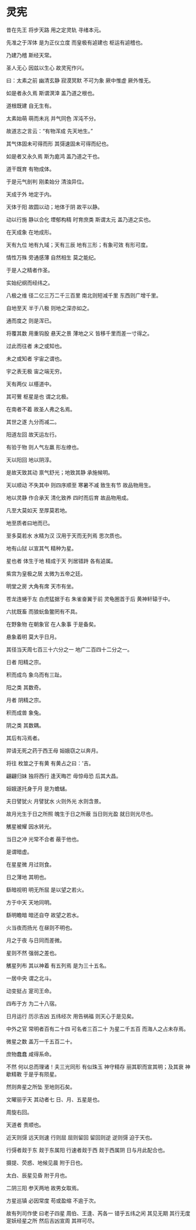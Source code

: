 # 灵宪

昔在先王 将步天路 用之定灵轨 寻绪本元。

先准之于浑体 是为正仪立度 而皇极有逌建也 枢运有逌稽也。

乃建乃稽 斯经天常。

圣人无心 因兹以生心 故灵宪作兴。

曰：太素之前 幽清玄静 寂漠冥默 不可为象 厥中惟虚 厥外惟无。

如是者永久焉 斯谓溟涬 盖乃道之根也。

道根既建 自无生有。

太素始萌 萌而未兆 并气同色 浑沌不分。

故道志之言云：“有物浑成 先天地生。”

其气体固未可得而形 其彁速固未可得而纪也。

如是者又永久焉 斯为庬鸿 盖乃道之干也。

道干既育 有物成体。

于是元气剖判 刚柔始分 清浊异位。

天成于外 地定于内。

天体于阳 故圆以动；地体于阴 故平以静。

动以行施 静以合化 堙郁构精 时育庶类 斯谓太元 盖乃道之实也。

在天成象 在地成形。

天有九位 地有九域；天有三辰 地有三形；有象可效 有形可度。

情性万殊 旁通感薄 自然相生 莫之能纪。

于是人之精者作圣。

实始纪纲而经纬之。

八极之维 径二亿三万二千三百里 南北则短减千里 东西则广增千里。

自地至天 半于八极 则地之深亦如之。

通而度之 则是浑已。

将覆其数 用重钩股 悬天之景 薄地之义 皆移千里而差一寸得之。

过此而往者 未之或知也。

未之或知者 宇宙之谓也。

宇之表无极 宙之端无穷。

天有两仪 以樭道中。

其可鷪 枢星是也 谓之北极。

在南者不着 故圣人弗之名焉。

其世之遂 九分而减二。

阳道左回 故天运左行。

有验于物 则人气左羸 形左缭也。

天以阳回 地以阴淳。

是故天致其动 禀气舒光；地致其静 承施候明。

天以顺动 不失其中 则四序顺至 寒暑不减 致生有节 故品物用生。

地以灵静 作合承天 清化致养 四时而后育 故品物用成。

凡至大莫如天 至厚莫若地。

地至质者曰地而已。

至多莫若水 水精为汉 汉用于天而无列焉 思次质也。

地有山狱 以宣其气 精种为星。

星也者 体生于地 精成于天 列居错跱 各有逌属。

紫宫为皇极之居 太微为五帝之廷。

明堂之房 大角有席 天巿有坐。

苍龙连蜷于左 白虎猛据于右 朱雀奋翼于前 灵龟圈首于后 黄神轩辕于中。

六扰既畜 而狼蚖鱼鳖罔有不具。

在野象物 在朝象官 在人象事 于是备矣。

悬象着明 莫大乎日月。

其径当天周七百三十六分之一 地广二百四十二分之一。

日者 阳精之宗。

积而成鸟 象乌而有三趾。

阳之类 其数奇。

月者 阴精之宗。

积而成兽 象兔。

阴之类 其数耦。

其后有冯焉者。

羿请无死之药于西王母 姮娥窃之以奔月。

将往 枚筮之于有黄 有黄占之曰：'吉。

翩翩归妹 独将西行 逢天晦芒 毋惊毋恐 后其大昌。

姮娥遂托身于月 是为蟾蠩。

夫日譬犹火 月譬犹水 火则外光 水则含景。

故月光生于日之所照 魄生于日之所蔽 当日则光盈 就日则光尽也。

觽星被耀 因水转光。

当日之冲 光常不合者 蔽于他也。

是谓暗虚。

在星星微 月过则食。

日之薄地 其明也。

繇暗视明 明无所屈 是以望之若火。

方于中天 天地同明。

繇明瞻暗 暗还自夺 故望之若水。

火当夜而扬光 在昼则不明也。

月之于夜 与日同而差微。

星则不然 强弱之差也。

觽星列布 其以神着 有五列焉 是为三十五名。

一居中央 谓之北斗。

动变挺占 寔司王命。

四布于方 为二十八宿。

日月运行 历示吉凶 五纬经次 用告祸福 则天心于是见矣。

中外之官 常明者百有二十四 可名者三百二十 为星二千五百 而海人之占未存焉。

微星之数 盖万一千五百二十。

庶物蠢蠢 咸得系命。

不然 何以总而理诸！夫三光同形 有似珠玉 神守精存 丽其职而宣其明；及其衰 神歇精斁 于是乎有陨星。

然则奔星之所坠 至地则石矣。

文曜丽乎天 其动者七 日、月、五星是也。

周旋右回。

天道者 贵顺也。

近天则彁 远天则速 行则屈 屈则留回 留回则逆 逆则彁 迫于天也。

行彁者觌于东 觌于东属阳 行速者觌于西 觌于西属阴 日与月此配合也。

摄提、荧惑、地候见晨 附于日也。

太白、辰星见昏 附于月也。

二阴三阳 参天两地 故男女取焉。

方星巡镇 必因常度 苟或盈缩 不逾于次。

故有列司作使 曰老子四星 周伯、王逢、芮各一 错乎五纬之闲 其见无期 其行无度 寔妖经星之所 然后吉凶宣周 其祥可尽。
